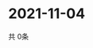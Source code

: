 # 2021-11-04
  共 0条

  <!-- BEGIN -->
  <!-- 最后更新时间Thu Nov 04 2021 03:04:09 GMT+0000 (Coordinated Universal Time) -->
  
  <!-- END -->
  
  